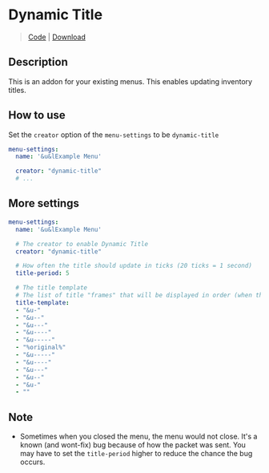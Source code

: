 # Dynamic Title
> [Code](https://github.com/BetterGUI-MC/DynamicTitle/) | [Download](https://ci.codemc.io/job/BetterGUI-MC/view/Addon/job/DynamicTitle/) 

## Description

This is an addon for your existing menus. This enables updating inventory titles.

## How to use

Set the `creator` option of the `menu-settings` to be `dynamic-title`

```yaml
menu-settings:
  name: '&u&lExample Menu'

  creator: "dynamic-title"
  # ...
```

## More settings

```yaml
menu-settings:
  name: '&u&lExample Menu'

  # The creator to enable Dynamic Title
  creator: "dynamic-title"

  # How often the title should update in ticks (20 ticks = 1 second)
  title-period: 5

  # The title template
  # The list of title "frames" that will be displayed in order (when the title refreshes)
  title-template:
  - "&u-"
  - "&u--"
  - "&u---"
  - "&u----"
  - "&u-----"
  - "%original%"
  - "&u-----"
  - "&u----"
  - "&u---"
  - "&u--"
  - "&u-"
  - ""
```

## Note

- Sometimes when you closed the menu, the menu would not close. It's a known (and wont-fix) bug because of how the packet was sent. You may have to set the `title-period` higher to reduce the chance the bug occurs.
